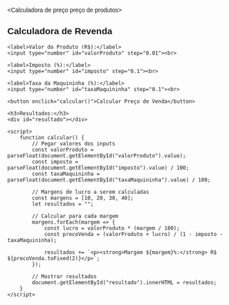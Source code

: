 <Calculadora de preço preço de produtos>
<html>
<head>
    <title>Calculadora de Revenda</title>
    <style>
        body { font-family: Arial; margin: 20px; }
        input, button { padding: 8px; margin: 5px; }
    </style>
</head>
<body>
    <h2>Calculadora de Revenda</h2>
    
    <label>Valor do Produto (R$):</label>
    <input type="number" id="valorProduto" step="0.01"><br>
    
    <label>Imposto (%):</label>
    <input type="number" id="imposto" step="0.1"><br>
    
    <label>Taxa da Maquininha (%):</label>
    <input type="number" id="taxaMaquininha" step="0.1"><br>
    
    <button onclick="calcular()">Calcular Preço de Venda</button>
    
    <h3>Resultados:</h3>
    <div id="resultado"></div>

    <script>
        function calcular() {
            // Pegar valores dos inputs
            const valorProduto = parseFloat(document.getElementById("valorProduto").value);
            const imposto = parseFloat(document.getElementById("imposto").value) / 100;
            const taxaMaquininha = parseFloat(document.getElementById("taxaMaquininha").value) / 100;
            
            // Margens de lucro a serem calculadas
            const margens = [10, 20, 30, 40];
            let resultados = "";
            
            // Calcular para cada margem
            margens.forEach(margem => {
                const lucro = valorProduto * (margem / 100);
                const precoVenda = (valorProduto + lucro) / (1 - imposto - taxaMaquininha);
                
                resultados += `<p><strong>Margem ${margem}%:</strong> R$ ${precoVenda.toFixed(2)}</p>`;
            });
            
            // Mostrar resultados
            document.getElementById("resultado").innerHTML = resultados;
        }
    </script>
</body>
</html>
